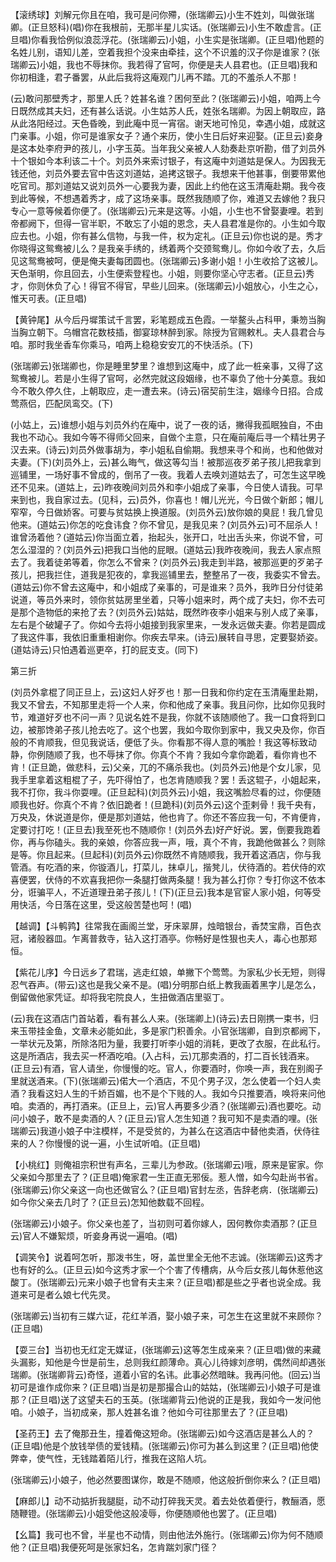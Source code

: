<!-- { "loadSidebar": true } -->
【滚绣球】刘解元你且在咱，我可是问你殢，(张瑞卿云)小生不姓刘，叫做张瑞卿。(正旦怒科)(唱)你在我根前，无那半星儿实话。(张瑞卿云)小生不敢虚言。(正旦唱)你看我恰例似浪蕊浮花。(张瑞卿云)小姐，小生实是张瑞卿。(正旦唱)他题的名姓儿别，语知儿差，空着我担个没来由牵挂，这个不识羞的汉子你是谁家？(张瑞卿云)小姐，我也不辱抹你。我若得了官呵，你便是夫人县君也。(正旦唱)我和你初相逢，君子番罢，从此后我将这庵观门儿再不踏。兀的不羞杀人不那！

(云)敢问那壁秀才，那里人氏？姓甚名谁？困何至此？(张瑞卿云)小姐，咱两上今日既然成其夫妇，还有甚么话说。小生姑苏人氏，姓张名瑞卿。为因上朝取应，路从此洛阳经过。天色昏晚，到此庵中觅一宵宿。谢天地可怜见，幸遇小姐，成就这门亲事。小姐，你可是谁家女子？通个来历，使小生日后好来迎娶。(正旦云)妾身是这本处李府尹的孩儿，小字玉英。当年我父亲被人人劾奏赴京听勘，借了刘员外十个银如今本利该二十个。刘员外来索讨银子，有这庵中刘道姑是保人。为因我无钱还他，刘员外要去官中告这刘道姑，追拷这银子。我想来干他甚事，倒要带累他吃官司。那刘道姑又说刘员外一心要我为妻，因此上约他在这玉清庵赴期。我今夜到此等候，不想遇着秀才，成了这场亲事。既然我随顺了你，难道又去嫁他？我只专心一意等候着你便了。(张瑞卿云)元来是这等。小姐，小生也不曾娶妻哩。若到帝都阙下，但得一官半职，不敢忘了小姐的恩念，夫人县君准是你的。小生如今取应去也。小姐，你有甚么信物，与我一件，权为定礼。(正旦云)你也说的是。秀才你晓得这鸳鸯被儿么？是我亲手绣的，绣着两个交颈鸳鸯儿。你如今收了去，久后见这鸳鸯被呵，便是俺夫妻每团圆也。(张瑞卿云)多谢小姐！小生收拾了这被儿。天色渐明，你且回去，小生便索登程也。小姐，则要你坚心守志者。(正旦云)秀才，你则休负了心！得官不得官，早些儿回来。(张瑞卿云)小姐放心，小生之心，惟天可表。(正旦唱)

【黄钟尾】从今后丹墀策试千言罢，彩笔题成五色霞。一举鳌头占科甲，秉笏当胸当胸立朝下。乌帽宫花数枝插，御宴琼林醉到家。除授为官赐敕札。夫人县君合与咱。那时我坐香车你乘马，咱两上稳稳安安兀的不快活杀。(下)

(张瑞卿云)张瑞卿也，你是睡里梦里？谁想到这庵中，成了此一桩亲事，又得了这鸳鸯被儿。若是小生得了官呵，必然完就这段姻缘，也不辜负了他十分美意。我如今不敢久停久住，上朝取应，走一遭去来。(诗云)宿契前生注，姻缘今日招。合成莺燕侣，匹配凤鸾交。(下)

(小姑上，云)谁想小姐与刘员外约在庵中，说了一夜的话，撇得我孤眠独自，不由我也不动心。我如今等不得师父回来，自做个主意，只在庵前庵后寻一个精壮男子汉去来。(诗云)刘员外做事胡为，李小姐私自偷期。我想来寻个和尚，也和他做对夫妻。(下)(刘员外上，云)甚么晦气，做这等勾当！被那巡夜歹弟子孩儿把我拿到巡铺里，一场好事不曾成的，倒吊了一夜。我着人去唤刘道姑去了，可怎生这早晚还不见来。(道姑上，云)昨夜晚间刘员外和李小姐成了亲事，今日使人请我。可早来到也，我自家过去。(见科，云)员外，你喜也！帽儿光光，今日做个新郎；帽儿窄窄，今日做娇客。可要与贫姑换上换道服。(刘员外云)放你娘的臭屁！我几曾见他来。(道姑云)你怎的吃食讳食？你不曾见，是我见来？(刘员外云)可不屈杀人！谁曾汤着他？(道姑云)你当面立着，抬起头，张开口，吐出舌头来，你说不曾，可怎么湿湿的？(刘员外云)把我口当他的屁眼。(道姑云)我昨夜晚间，我去人家点照去了。我着徒弟等着，你怎么不曾来？(刘员外云)我走到半路，被那巡更的歹弟子孩儿，把我拦住，道我是犯夜的，拿我巡铺里去，整整吊了一夜，我委实不曾去。(道姑云)你不曾去这庵中，和小姐成了亲事的，可是谁来？员外，我昨日分付徒弟说道，等员外来时，领你贫姑房里坐着，只等小姐来时，两个成了夫妇，你不去可是那个造物低的来抢了去？(刘员外云)姑姑，既然昨夜李小姐来与别人成了亲事，左右是个破罐子了。你如今去将小姐接到我家里来，一发永远做夫妻。你若是圆成了我这件事，我依旧重重相谢你。你疾去早来。(诗云)展转自寻思，定要娶娇姿。(道姑诗云)只怕遇着巡更卒，打的屁支支。(同下)


第三折

(刘员外拿棍了同正旦上，云)这妇人好歹也！那一日我和你约定在玉清庵里赴期，我又不曾去，不知那里走将一个人来，你和他成了亲事。我且问你，比如你见我时节，难道好歹也不问一声？见说名姓不是我，你就不该随顺他了。我一口食将到口边，被那馋弟子孩儿抢去吃了。这个也罢，我如今取你到家中，我又央及你，你百般的不肯顺我，但见我说话，便低了头。你看那不得人意的嘴脸！我这等标致动静，你例随顺了我，也不辱抹了你。你真个不肯？我如今拿你跪着，看你肯也不肯！(正旦跪，做悲科，云)父亲，兀的不痛杀我也。(刘员外云)他是个女儿家，见我手里拿着这粗棍了子，先吓得怕了，也怎肯随顺我？罢！丢这辊子，小姐起来，我不打你，我斗你耍哩。(正旦起科)(刘员外云)小姐，我这嘴脸尽看的过，你便随顺我也好。你真个不肯？依旧跪者！(旦跪科)(刘员外云)这个歪剌骨！我千央有，万央及，休说道是你，便是那刘道姑，他也肯了。你还不答应我一句，不肯便肯，定要讨打吃！(正旦去)我至死也不随顺你！(刘员外去)好产好说。罢，倒要我跑着你，再与你磕头。我的亲娘，你答应我一声，哦，真个不肯，我跪他做甚么？则除是等。你且起来。(旦起科)(刘员外云)你既然不肯随顺我，我开着这酒店，你与我管酒。有吃酒的来，你镟酒儿，打菜儿，抹卓儿，揩凳儿，伏待酒的。若伏侍的欢喜便罢，伏侍的不欢喜我把你一条腿打做两条腿！我为甚么打你？专打你这不依本分，诳骗平人，不近道理丑弟子孩儿！(下)(正旦云)我本是官宦人家小姐，何等受用快活，今日落在这里，受这般苦楚也呵！(唱)

【越调】【斗鹌鹑】往常我在画阁兰堂，牙床翠屏，烛暗银台，香焚宝鼎，百色衣冠，诸般器皿。乍离普救寺，钻入这打酒亭。你畅好是性狠也夫人，毒心也那郑恒。

【紫花儿序】今日远乡了君瑞，逃走红娘，单撇下个莺莺。为家私少长无短，则得忍气吞声。(带云)这也是我父亲不是。(唱)分明那白纸上教我画着黑字儿是怎么，倒留做他家凭证。却将我宅院良人，生扭做酒店里驱丁。

(云)我在这酒店门首站着，看有甚么人来。(张瑞卿上)(诗云)去日刚携一束书，归来玉带挂金鱼，文章未必能如此，多是家门积善余。小官张瑞卿，自到京都阙下，一举状元及第，所除洛阳为量，我要打听李小姐的消耗，更改了衣服，在此私行。这是所酒店，我去买一杯酒吃咱。(入占科，云)兀那卖酒的，打二百长钱酒来。(正旦云)有酒，官人请坐，你慢慢的吃。官人，你要酒时，你唤一声，我在别阁子里就送酒来。(下)(张瑞卿云)偌大一个酒店，不见个男子汉，怎么使着一个妇人卖酒？我看这妇人生的千娇百媚，也不是个下贱的人。我如今只推要酒，唤将来问他咱。卖酒的，再打酒来。(正旦上，云)官人再要多少酒？(张瑞卿云)酒也要吃。动问小娘子，敢不是卖酒的人？(正旦云)官人怎生知道？我可知不是卖酒的哩。(张瑞卿云)我道小娘子中注模样，不是受贫的，为甚么在这酒店中替他卖酒，伏侍往来的人？你慢慢的说一遍，小生试听咱。(正旦唱)

【小桃红】则俺祖宗积世有声名，三辈儿为参政。(张瑞卿云)哦，原来是宦家。你父亲如今那里去了？(正旦唱)俺家君一生正直无邪佞。惹人憎，如今勾赴尚书省。(张瑞卿云)你父亲这一向也还做官么？(正旦唱)官封左丞，告辞老病．(张瑞卿云)如今你父亲去几时了？(正旦云)怎知他数载不回程。

(张瑞卿云)小娘子。你父亲也差了，当初则可着你嫁人，因何教你卖酒那？(正旦云)官人不嫌絮烦，听妾身再说一遍咱。(唱)

【调笑令】说着呵怎听，那泼书生，呀，盖世里全无他不志诚。(张瑞卿云)这秀才也有好的么。(正旦云)如今这秀才家一个个害了传槽病，从今后女孩儿每休惹他这酸丁。(张瑞卿云)元来小娘子也曾有夫主来？(正旦唱)都是些之乎者也说全成。我道来可是者么娘七代先灵。

(张瑞卿云)当初有三媒六证，花红羊酒，娶小娘子来，可怎生在这里就不来顾你？(正旦唱)

【耍三台】当初也无红定无媒证，(张瑞卿云)这等怎生成亲来？(正旦唱)做的来藏头漏影，知他是今世是前生，总则我红颜薄命。真心儿待嫁刘彦明，偶然间却遇张瑞卿。(张瑞卿背云)奇怪，道着小官的名讳。此事必然暗昧。我再问他。(回云)当初可是谁作成你来？(正旦唱)当是初是那撮合山的姑姑，(张瑞卿云)小娘子可是谁那？(正旦唱)送了这望夫石的玉英。(张瑞卿背云)他说的正是我，我如今一发问他咱。小娘子，当初成亲，那人姓甚名谁？他如今可往那里去了？(正旦唱)

【圣药王】去了俺那丑生，撞着俺这短命。(张瑞卿云)如今这酒店是甚么人的？(正旦唱)他是个放钱举债的爱钱精。(张瑞卿云)你可为甚么到这里？(正旦唱)他使弊幸，使气性，无钱踏着陌儿行，推我在这陷人坑。

(张瑞卿云)小娘子，他必然要图谋你，敢是不随顺，他这般折倒你来么？(正旦唱)

【麻郎儿】动不动掂折我腿脡，动不动打碎我天灵。着去处依着便行，教酾酒，愿随鞭镫。(张瑞卿云)小姐受他这般凌辱，你便随顺他也罢了。(正旦唱)

【幺篇】我可也不曾，半星也不动情，则由他法外施行。(张瑞卿云)你为何不随顺他？(正旦唱)我便死呵是张家妇名，怎肯踹刘家门径？

